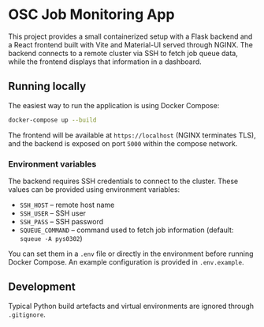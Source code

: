 # OSC Job Monitoring App

This project provides a small containerized setup with a Flask backend and a React frontend built with Vite and Material-UI served through NGINX. The backend connects to a remote cluster via SSH to fetch job queue data, while the frontend displays that information in a dashboard.

## Running locally

The easiest way to run the application is using Docker Compose:

```bash
docker-compose up --build
```

The frontend will be available at `https://localhost` (NGINX terminates TLS), and the backend is exposed on port `5000` within the compose network.

### Environment variables

The backend requires SSH credentials to connect to the cluster. These values can be provided using environment variables:

- `SSH_HOST` – remote host name
- `SSH_USER` – SSH user
- `SSH_PASS` – SSH password
- `SQUEUE_COMMAND` – command used to fetch job information (default: `squeue -A pys0302`)

You can set them in a `.env` file or directly in the environment before running Docker Compose. An example configuration is provided in `.env.example`.

## Development

Typical Python build artefacts and virtual environments are ignored through `.gitignore`.

